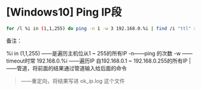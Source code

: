# [Windows10] Ping IP段

```bash
for /l %i in (1,1,255) do ping -n 1 -w 3 192.168.0.%i | find /i "ttl" >> ok_ip.log
```

备注：

%i in (1,1,255) ——是遍历主机位从1 \~ 255的所有IP
\-n——ping 的次数
\-w ——timeout时常
192.168.0.%i ——遍历IP 自192.168.0.1 \~ 192.168.0.255的所有IP
\|  ——管道，将前面的结果通过管道输入给后面的命令

>

> ——重定向，将结果写进 ok\_ip.log 这个文件
